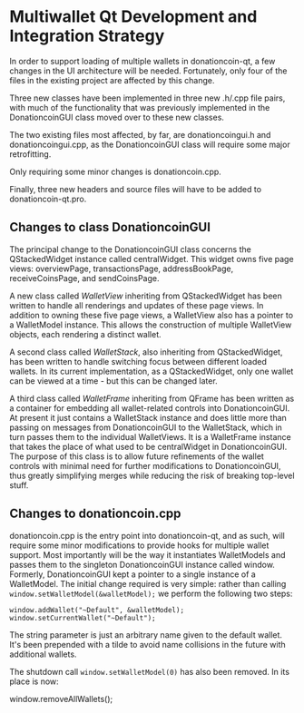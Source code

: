 Multiwallet Qt Development and Integration Strategy
===================================================

In order to support loading of multiple wallets in donationcoin-qt, a few changes in the UI architecture will be needed.
Fortunately, only four of the files in the existing project are affected by this change.

Three new classes have been implemented in three new .h/.cpp file pairs, with much of the functionality that was previously
implemented in the DonationcoinGUI class moved over to these new classes.

The two existing files most affected, by far, are donationcoingui.h and donationcoingui.cpp, as the DonationcoinGUI class will require
some major retrofitting.

Only requiring some minor changes is donationcoin.cpp.

Finally, three new headers and source files will have to be added to donationcoin-qt.pro.

Changes to class DonationcoinGUI
---------------------------
The principal change to the DonationcoinGUI class concerns the QStackedWidget instance called centralWidget.
This widget owns five page views: overviewPage, transactionsPage, addressBookPage, receiveCoinsPage, and sendCoinsPage.

A new class called *WalletView* inheriting from QStackedWidget has been written to handle all renderings and updates of
these page views. In addition to owning these five page views, a WalletView also has a pointer to a WalletModel instance.
This allows the construction of multiple WalletView objects, each rendering a distinct wallet.

A second class called *WalletStack*, also inheriting from QStackedWidget, has been written to handle switching focus between
different loaded wallets. In its current implementation, as a QStackedWidget, only one wallet can be viewed at a time -
but this can be changed later.

A third class called *WalletFrame* inheriting from QFrame has been written as a container for embedding all wallet-related
controls into DonationcoinGUI. At present it just contains a WalletStack instance and does little more than passing on messages
from DonationcoinGUI to the WalletStack, which in turn passes them to the individual WalletViews. It is a WalletFrame instance
that takes the place of what used to be centralWidget in DonationcoinGUI. The purpose of this class is to allow future
refinements of the wallet controls with minimal need for further modifications to DonationcoinGUI, thus greatly simplifying
merges while reducing the risk of breaking top-level stuff.

Changes to donationcoin.cpp
----------------------
donationcoin.cpp is the entry point into donationcoin-qt, and as such, will require some minor modifications to provide hooks for
multiple wallet support. Most importantly will be the way it instantiates WalletModels and passes them to the
singleton DonationcoinGUI instance called window. Formerly, DonationcoinGUI kept a pointer to a single instance of a WalletModel.
The initial change required is very simple: rather than calling `window.setWalletModel(&walletModel);` we perform the
following two steps:

	window.addWallet("~Default", &walletModel);
	window.setCurrentWallet("~Default");

The string parameter is just an arbitrary name given to the default wallet. It's been prepended with a tilde to avoid name collisions in the future with additional wallets.

The shutdown call `window.setWalletModel(0)` has also been removed. In its place is now:

window.removeAllWallets();
